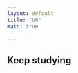 ```yaml
---
layout: default
title: "U0"
main: true

---
```

<div class="intro-animation">
<section class="explanation">
    <h1 class="intro">
    Keep studying
    </h1>
    
    
</section>
</div>

